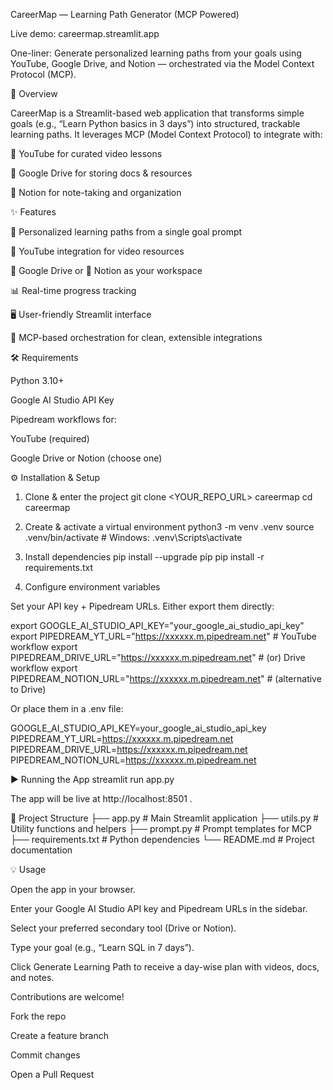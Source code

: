 CareerMap — Learning Path Generator (MCP Powered)

Live demo: careermap.streamlit.app

One-liner: Generate personalized learning paths from your goals using YouTube, Google Drive, and Notion — orchestrated via the Model Context Protocol (MCP).

🚀 Overview

CareerMap is a Streamlit-based web application that transforms simple goals (e.g., “Learn Python basics in 3 days”) into structured, trackable learning paths.
It leverages MCP (Model Context Protocol) to integrate with:

🎥 YouTube for curated video lessons

📁 Google Drive for storing docs & resources

📝 Notion for note-taking and organization

✨ Features

🎯 Personalized learning paths from a single goal prompt

🎥 YouTube integration for video resources

📁 Google Drive or 📝 Notion as your workspace

📊 Real-time progress tracking

🖥️ User-friendly Streamlit interface

🔌 MCP-based orchestration for clean, extensible integrations

🛠️ Requirements

Python 3.10+

Google AI Studio API Key

Pipedream
 workflows for:

YouTube (required)

Google Drive or Notion (choose one)

⚙️ Installation & Setup
1. Clone & enter the project
git clone <YOUR_REPO_URL> careermap
cd careermap

2. Create & activate a virtual environment
python3 -m venv .venv
source .venv/bin/activate   # Windows: .venv\Scripts\activate

3. Install dependencies
pip install --upgrade pip
pip install -r requirements.txt

4. Configure environment variables

Set your API key + Pipedream URLs. Either export them directly:

export GOOGLE_AI_STUDIO_API_KEY="your_google_ai_studio_api_key"
export PIPEDREAM_YT_URL="https://xxxxxx.m.pipedream.net"     # YouTube workflow
export PIPEDREAM_DRIVE_URL="https://xxxxxx.m.pipedream.net"  # (or) Drive workflow
export PIPEDREAM_NOTION_URL="https://xxxxxx.m.pipedream.net" # (alternative to Drive)


Or place them in a .env file:

GOOGLE_AI_STUDIO_API_KEY=your_google_ai_studio_api_key
PIPEDREAM_YT_URL=https://xxxxxx.m.pipedream.net
PIPEDREAM_DRIVE_URL=https://xxxxxx.m.pipedream.net
PIPEDREAM_NOTION_URL=https://xxxxxx.m.pipedream.net

▶️ Running the App
streamlit run app.py


The app will be live at http://localhost:8501
.

📂 Project Structure
├── app.py              # Main Streamlit application
├── utils.py            # Utility functions and helpers
├── prompt.py           # Prompt templates for MCP
├── requirements.txt    # Python dependencies
└── README.md           # Project documentation

💡 Usage

Open the app in your browser.

Enter your Google AI Studio API key and Pipedream URLs in the sidebar.

Select your preferred secondary tool (Drive or Notion).

Type your goal (e.g., “Learn SQL in 7 days”).

Click Generate Learning Path to receive a day-wise plan with videos, docs, and notes.


Contributions are welcome!

Fork the repo

Create a feature branch

Commit changes

Open a Pull Request
